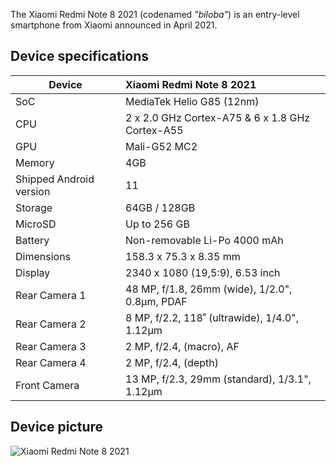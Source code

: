 
The Xiaomi Redmi Note 8 2021 (codenamed _"biloba"_) is an entry-level smartphone from Xiaomi announced in April 2021.

## Device specifications

| Device                  | Xiaomi Redmi Note 8 2021                                    |
| ----------------------- | :---------------------------------------------------------- |
| SoC                     | MediaTek Helio G85 (12nm)                                   |
| CPU                     | 2 x 2.0 GHz Cortex-A75 & 6 x 1.8 GHz Cortex-A55             |
| GPU                     | Mali-G52 MC2                                                |
| Memory                  | 4GB                                                         |
| Shipped Android version | 11                                                          |
| Storage                 | 64GB / 128GB                                                |
| MicroSD                 | Up to 256 GB                                                |
| Battery                 | Non-removable Li-Po 4000 mAh                                |
| Dimensions              | 158.3 x 75.3 x 8.35 mm                                      |
| Display                 | 2340 x 1080 (19,5:9), 6.53 inch                             |
| Rear Camera 1           | 48 MP, f/1.8, 26mm (wide), 1/2.0", 0.8µm, PDAF              |
| Rear Camera 2           | 8 MP, f/2.2, 118˚ (ultrawide), 1/4.0", 1.12µm               |
| Rear Camera 3           | 2 MP, f/2.4, (macro), AF                                    |
| Rear Camera 4           | 2 MP, f/2.4, (depth)                                        |
| Front Camera            | 13 MP, f/2.3, 29mm (standard), 1/3.1", 1.12µm               |


## Device picture

![Xiaomi Redmi Note 8 2021](https://ds-assets.cdn.devapps.ru/bUQ8sFAfnNA8lkJ4dfpZcTVnSR0SR7z1RiYRBNmRcv28ZHIQawE.jpg?_=1634137767)

